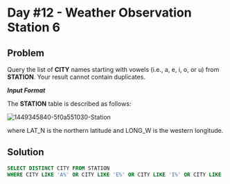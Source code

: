 # Day #12 - Weather Observation Station 6
## Problem

Query the list of **CITY** names starting with vowels (i.e., a, e, i, o, or u) from **STATION**. Your result cannot contain duplicates.

***Input Format***

The **STATION** table is described as follows:

![1449345840-5f0a551030-Station](https://github.com/abheeshtsingh2803/HackerRank_SQL/assets/131380599/5abe14ff-a8ab-4ccd-a3df-6572965fad98)


where LAT_N is the northern latitude and LONG_W is the western longitude.

## Solution
```sql
SELECT DISTINCT CITY FROM STATION
WHERE CITY LIKE 'A%' OR CITY LIKE 'E%' OR CITY LIKE 'I%' OR CITY LIKE 'O%' OR CITY LIKE 'U%';
```
